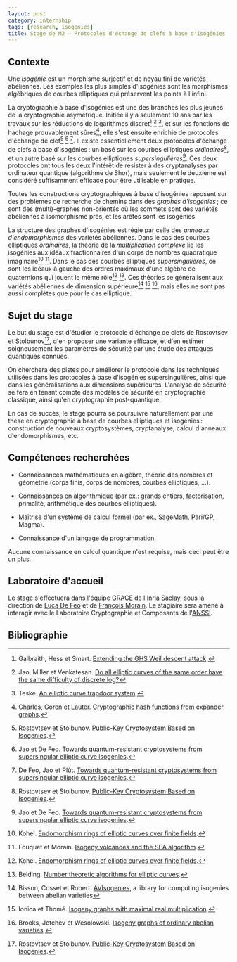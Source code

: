 ```yaml
---
layout: post
category: internship
tags: [research, isogenies]
title: Stage de M2 – Protocoles d'échange de clefs à base d'isogénies
---
```


## Contexte

Une *isogénie* est un morphisme surjectif et de noyau fini de variétés
abéliennes. Les exemples les plus simples d'isogénies sont les
morphismes algébriques de courbes elliptiques qui préservent les
points à l'infini.

La cryptographie à base d'isogénies est une des branches les plus
jeunes de la cryptographie asymétrique. Initiée il y a seulement 10
ans par les travaux sur les réductions de logarithmes
discret[^1] [^2] [^3], et sur les fonctions de hachage prouvablement
sûres[^4], elle s'est ensuite enrichie de protocoles d'échange de
clef[^5] [^6] [^7]. Il existe essentiellement deux protocoles d'échange
de clefs à base d'isogénies : un basé sur les courbes elliptiques
*ordinaires*[^5], et un autre basé sur les courbes elliptiques
*supersingulières*[^6]. Ces deux protocoles ont tous les deux
l'intérêt de résister à des cryptanalyses par ordinateur quantique
(algorithme de Shor), mais seulement le deuxième est considéré
suffisamment efficace pour être utilisable en pratique.

Toutes les constructions cryptographiques à base d'isogénies reposent
sur des problèmes de recherche de chemins dans des *graphes
d'isogénies* ; ce sont des (multi)-graphes non-orientés où les sommets
sont des variétés abéliennes à isomorphisme près, et les arêtes sont
les isogénies.

La structure des graphes d'isogénies est régie par celle des *anneaux
d'endomorphismes* des variétés abéliennes. Dans le cas des courbes
elliptiques *ordinaires*, la théorie de la *multiplication complexe*
lie les isogénies aux idéaux fractionnaires d'un corps de nombres
quadratique imaginaire[^13] [^14]. Dans le cas des courbes elliptiques
*supersingulières*, ce sont les idéaux à gauche des ordres maximaux
d'une algèbre de quaternions qui jouent le même rôle[^13] [^15]. Ces
théories se généralisent aux variétés abéliennes de dimension
supérieure[^8] [^10] [^12], mais elles ne sont pas aussi complètes
que pour le cas elliptique.


## Sujet du stage

Le but du stage est d'étudier le protocole d'échange de clefs de
Rostovtsev et Stolbunov[^5], d'en proposer une variante efficace, et
d'en estimer soigneusement les paramètres de sécurité par une étude
des attaques quantiques connues.

On cherchera des pistes pour améliorer le protocole dans les
techniques utilisées dans les protocoles à base d'isogénies
supersingulières, ainsi que dans les généralisations aux dimensions
supérieures. L'analyse de sécurité se fera en tenant compte des
modèles de sécurité en cryptographie classique, ainsi qu'en
cryptographie post-quantique.

En cas de succès, le stage pourra se poursuivre naturellement par une
thèse en cryptographie à base de courbes elliptiques et isogénies :
construction de nouveaux cryptosystèmes, cryptanalyse, calcul
d'anneaux d'endomorphismes, etc.


## Compétences recherchées

- Connaissances mathématiques en algèbre, théorie des nombres et
  géométrie (corps finis, corps de nombres, courbes elliptiques, ...).

- Connaissances en algorithmique (par ex.: grands entiers,
  factorisation, primalité, arithmétique des courbes elliptiques).

- Maîtrise d'un système de calcul formel (par ex., SageMath, Pari/GP,
  Magma).

- Connaissance d'un langage de programmation.

Aucune connaissance en calcul quantique n'est requise, mais ceci peut
être un plus.


## Laboratoire d'accueil

Le stage s'effectuera dans l'équipe
[GRACE](https://www.inria.fr/equipes/grace) de l'Inria Saclay, sous la
direction de [Luca De Feo](http://defeo.lu/) et de
[François Morain](http://www.lix.polytechnique.fr/Labo/Francois.Morain/).
Le stagiaire sera amené à interagir avec le Laboratoire Cryptographie
et Composants de l'[ANSSI](https://www.ssi.gouv.fr/).


## Bibliographie

[^15]: Belding.
    [Number theoretic algorithms for elliptic curves](http://www.math.harvard.edu/~jbelding/MainThesis.pdf).
	
[^8]: Bisson, Cosset et Robert.
    [AVIsogenies](http://avisogenies.gforge.inria.fr/), a library for
    computing isogenies between abelian varieties

[^12]: Brooks, Jetchev et Wesolowski.
    [Isogeny graphs of ordinary abelian varieties](https://arxiv.org/pdf/1609.09793.pdf).

[^4]: Charles, Goren et Lauter.
	[Cryptographic hash functions from expander graphs](http://eprint.iacr.org/2006/021.pdf).

[^7]: De Feo, Jao et Plût.
    [Towards quantum-resistant cryptosystems from supersingular elliptic curve isogenies](https://eprint.iacr.org/2011/506.pdf).

[^14]: Fouquet et Morain.
    [Isogeny volcanoes and the SEA algorithm](http://link.springer.com/chapter/10.1007/3-540-45455-1_23#page-1).

[^1]: Galbraith, Hess et Smart.
    [Extending the GHS Weil descent attack](https://researchspace.auckland.ac.nz/bitstream/handle/2292/26672/eurowithcoversheet.pdf?sequence=6).

[^10]: Ionica et Thomé.
    [Isogeny graphs with maximal real multiplication](https://arxiv.org/pdf/1407.6672.pdf).

[^6]: Jao et De Feo.
    [Towards quantum-resistant cryptosystems from supersingular elliptic curve isogenies](http://cacr.uwaterloo.ca/techreports/2011/cacr2011-32.pdf).

[^2]: Jao, Miller et Venkatesan.
    [Do all elliptic curves of the same order have the same difficulty of discrete log?](https://arxiv.org/pdf/math/0411378.pdf)

[^11]: Jetchev et Wesolowski.
    [On graphs of isogenies of principally polarizable abelian surfaces and the discrete logarithm problem](https://arxiv.org/pdf/1506.00522.pdf).

[^13]: Kohel.
    [Endomorphism rings of elliptic curves over finite fields](http://echidna.maths.usyd.edu.au/~kohel/pub/thesis.pdf).

[^5]: Rostovtsev et Stolbunov.
    [Public-Key Cryptosystem Based on Isogenies](http://eprint.iacr.org/2006/145.pdf).

[^3]: Teske.
    [An elliptic curve trapdoor system](http://eprint.iacr.org/2003/058/20030401:012139).
